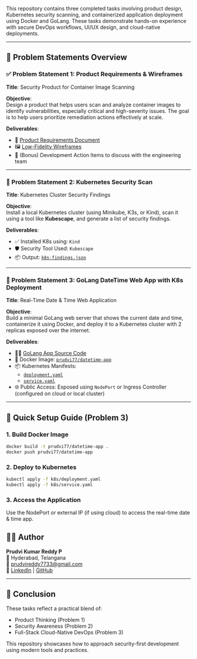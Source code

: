 
This repository contains three completed tasks involving product design, Kubernetes security scanning, and containerized application deployment using Docker and GoLang. These tasks demonstrate hands-on experience with secure DevOps workflows, UI/UX design, and cloud-native deployments.

---

## 📌 Problem Statements Overview

### ✅ Problem Statement 1: Product Requirements & Wireframes

**Title**: Security Product for Container Image Scanning

**Objective**:  
Design a product that helps users scan and analyze container images to identify vulnerabilities, especially critical and high-severity issues. The goal is to help users prioritize remediation actions effectively at scale.

**Deliverables**:
- 📄 [Product Requirements Document](./PS-1/PRD.pdf)
- 🖼️ [Low-Fidelity Wireframes](./PS-1)
- 🔧 (Bonus) Development Action Items to discuss with the engineering team

---

### 🔐 Problem Statement 2: Kubernetes Security Scan

**Title**: Kubernetes Cluster Security Findings

**Objective**:  
Install a local Kubernetes cluster (using Minikube, K3s, or Kind), scan it using a tool like **Kubescape**, and generate a list of security findings.

**Deliverables**:
- ✅ Installed K8s using: `Kind`
- 🛡️ Security Tool Used: `Kubescape`
- 📦 Output: [`k8s-findings.json`](./PS-2)

---

### 📆 Problem Statement 3: GoLang DateTime Web App with K8s Deployment

**Title**: Real-Time Date & Time Web Application

**Objective**:  
Build a minimal GoLang web server that shows the current date and time, containerize it using Docker, and deploy it to a Kubernetes cluster with 2 replicas exposed over the internet.

**Deliverables**:
- 👨‍💻 [GoLang App Source Code](./datetime-app/)
- 🐳 Docker Image: [`prudvi77/datetime-app`](https://hub.docker.com/repository/docker/prudvi77/datetime-app)
- 📦 Kubernetes Manifests:
  - [`deployment.yaml`](./PS-3/deployment.yaml)
  - [`service.yaml`](./PS-3/service.yaml)
- 🌐 Public Access: Exposed using `NodePort` or Ingress Controller (configured on cloud or local cluster)

---

## 🚀 Quick Setup Guide (Problem 3)

### 1. Build Docker Image

```bash
docker build -t prudvi77/datetime-app .
docker push prudvi77/datetime-app
```

### 2. Deploy to Kubernetes

```bash
kubectl apply -f k8s/deployment.yaml
kubectl apply -f k8s/service.yaml
```

### 3. Access the Application

Use the NodePort or external IP (if using cloud) to access the real-time date & time app.


## 👨‍💼 Author

**Prudvi Kumar Reddy P**  
📍 Hyderabad, Telangana  
📧 prudvireddy7733@gmail.com  
🔗 [LinkedIn](https://www.linkedin.com/in/prudvi-reddy-5679662a5) | [GitHub](https://github.com/Prudvi337)

---

## 🏁 Conclusion

These tasks reflect a practical blend of:
- Product Thinking (Problem 1)
- Security Awareness (Problem 2)
- Full-Stack Cloud-Native DevOps (Problem 3)

This repository showcases how to approach security-first development using modern tools and practices.
